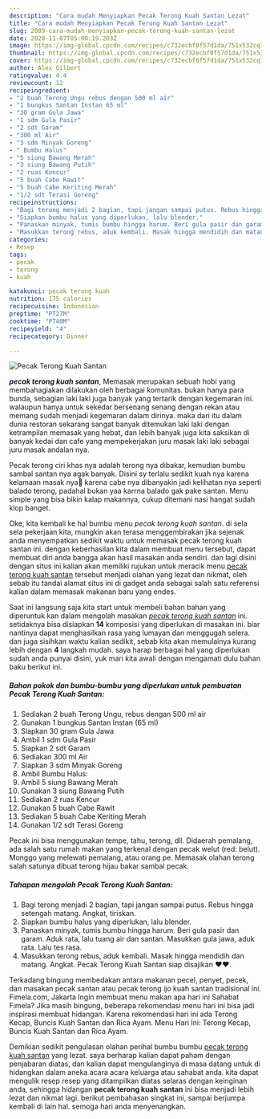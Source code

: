 ```yaml
---
description: "Cara mudah Menyiapkan Pecak Terong Kuah Santan Lezat"
title: "Cara mudah Menyiapkan Pecak Terong Kuah Santan Lezat"
slug: 2089-cara-mudah-menyiapkan-pecak-terong-kuah-santan-lezat
date: 2020-11-07T05:00:19.203Z
image: https://img-global.cpcdn.com/recipes/c732ecbf0f57d1da/751x532cq70/pecak-terong-kuah-santan-foto-resep-utama.jpg
thumbnail: https://img-global.cpcdn.com/recipes/c732ecbf0f57d1da/751x532cq70/pecak-terong-kuah-santan-foto-resep-utama.jpg
cover: https://img-global.cpcdn.com/recipes/c732ecbf0f57d1da/751x532cq70/pecak-terong-kuah-santan-foto-resep-utama.jpg
author: Alex Gilbert
ratingvalue: 4.4
reviewcount: 12
recipeingredient:
- "2 buah Terong Ungu rebus dengan 500 ml air"
- "1 bungkus Santan Instan 65 ml"
- "30 gram Gula Jawa"
- "1 sdm Gula Pasir"
- "2 sdt Garam"
- "300 ml Air"
- "3 sdm Minyak Goreng"
- " Bumbu Halus"
- "5 siung Bawang Merah"
- "3 siung Bawang Putih"
- "2 ruas Kencur"
- "5 buah Cabe Rawit"
- "5 buah Cabe Keriting Merah"
- "1/2 sdt Terasi Goreng"
recipeinstructions:
- "Bagi terong menjadi 2 bagian, tapi jangan sampai putus. Rebus hingga setengah matang. Angkat, tiriskan."
- "Siapkan bumbu halus yang diperlukan, lalu blender."
- "Panaskan minyak, tumis bumbu hingga harum. Beri gula pasir dan garam. Aduk rata, lalu tuang air dan santan. Masukkan gula jawa, aduk rata. Lalu tes rasa."
- "Masukkan terong rebus, aduk kembali. Masak hingga mendidih dan matang. Angkat. Pecak Terong Kuah Santan siap disajikan ♥️♥️."
categories:
- Resep
tags:
- pecak
- terong
- kuah

katakunci: pecak terong kuah 
nutrition: 175 calories
recipecuisine: Indonesian
preptime: "PT27M"
cooktime: "PT40M"
recipeyield: "4"
recipecategory: Dinner

---
```



![Pecak Terong Kuah Santan](https://img-global.cpcdn.com/recipes/c732ecbf0f57d1da/751x532cq70/pecak-terong-kuah-santan-foto-resep-utama.jpg)

<b><i>pecak terong kuah santan</i></b>, Memasak merupakan sebuah hobi yang membahagiakan dilakukan oleh berbagai komunitas. bukan hanya para bunda, sebagian laki laki juga banyak yang tertarik dengan kegemaran ini. walaupun hanya untuk sekedar bersenang senang dengan rekan atau memang sudah menjadi kegemaran dalam dirinya. maka dari itu dalam dunia restoran sekarang sangat banyak ditemukan laki laki dengan ketrampilan memasak yang hebat, dan lebih banyak juga kita saksikan di banyak kedai dan cafe yang mempekerjakan juru masak laki laki sebagai juru masak andalan nya.

Pecak terong ciri khas nya adalah terong nya dibakar, kemudian bumbu sambal santan nya agak banyak. Disini sy terlalu sedikit kuah nya karena kelamaan masak nya🙉 karena cabe nya dibanyakin jadi kelihatan nya seperti balado terong, padahal bukan yaa karrna balado gak pake santan. Menu simple yang bisa bikin kalap makannya, cukup ditemani nasi hangat sudah klop banget.

Oke, kita kembali ke hal bumbu menu <i>pecak terong kuah santan</i>. di sela sela pekerjaan kita, mungkin akan terasa menggembirakan jika sejenak anda menyempatkan sedikit waktu untuk memasak pecak terong kuah santan ini. dengan keberhasilan kita dalam membuat menu tersebut, dapat membuat diri anda bangga akan hasil masakan anda sendiri. dan lagi disini dengan situs ini kalian akan memiliki rujukan untuk meracik menu <u>pecak terong kuah santan</u> tersebut menjadi olahan yang lezat dan nikmat, oleh sebab itu tandai alamat situs ini di gadget anda sebagai salah satu referensi kalian dalam memasak makanan baru yang endes.


Saat ini langsung saja kita start untuk membeli bahan bahan yang diperuntuk kan dalam mengolah masakan <u><i>pecak terong kuah santan</i></u> ini. setidaknya bisa disiapkan <b>14</b> komposisi yang diperlukan di masakan ini. biar nantinya dapat menghasilkan rasa yang lumayan dan menggugah selera. dan juga sisihkan waktu kalian sedikit, sebab kita akan memulainya kurang lebih dengan <b>4</b> langkah mudah. saya harap berbagai hal yang diperlukan sudah anda punyai disini, yuk mari kita awali dengan mengamati dulu bahan baku berikut ini.

<!--inarticleads1-->

##### Bahan pokok dan bumbu-bumbu yang diperlukan untuk pembuatan Pecak Terong Kuah Santan:

1. Sediakan 2 buah Terong Ungu, rebus dengan 500 ml air
1. Gunakan 1 bungkus Santan Instan (65 ml)
1. Siapkan 30 gram Gula Jawa
1. Ambil 1 sdm Gula Pasir
1. Siapkan 2 sdt Garam
1. Sediakan 300 ml Air
1. Siapkan 3 sdm Minyak Goreng
1. Ambil  Bumbu Halus:
1. Ambil 5 siung Bawang Merah
1. Gunakan 3 siung Bawang Putih
1. Sediakan 2 ruas Kencur
1. Gunakan 5 buah Cabe Rawit
1. Sediakan 5 buah Cabe Keriting Merah
1. Gunakan 1/2 sdt Terasi Goreng


Pecak ini bisa menggunakan tempe, tahu, terong, dll. Didaerah pemalang, ada salah satu rumah makan yang terkenal dengan pecak welut (red: belut). Monggo yang melewati pemalang, atau orang pe. Memasak olahan terong salah satunya dibuat terong hijau bakar sambal pecak. 

<!--inarticleads2-->

##### Tahapan mengolah Pecak Terong Kuah Santan:

1. Bagi terong menjadi 2 bagian, tapi jangan sampai putus. Rebus hingga setengah matang. Angkat, tiriskan.
1. Siapkan bumbu halus yang diperlukan, lalu blender.
1. Panaskan minyak, tumis bumbu hingga harum. Beri gula pasir dan garam. Aduk rata, lalu tuang air dan santan. Masukkan gula jawa, aduk rata. Lalu tes rasa.
1. Masukkan terong rebus, aduk kembali. Masak hingga mendidih dan matang. Angkat. Pecak Terong Kuah Santan siap disajikan ♥️♥️.


Terkadang bingung membedakan antara makanan pecel, penyet, pecek, dan masakan pecak santan atau pecak terong ijo kuah santan tradisional ini. Fimela.com, Jakarta Ingin membuat menu makan apa hari ini Sahabat Fimela? Jika masih bingung, beberapa rekomendasi menu hari ini bisa jadi inspirasi membuat hidangan. Karena rekomendasi hari ini ada Terong Kecap, Buncis Kuah Santan dan Rica Ayam. Menu Hari Ini: Terong Kecap, Buncis Kuah Santan dan Rica Ayam. 

Demikian sedikit pengulasan olahan perihal bumbu bumbu <u>pecak terong kuah santan</u> yang lezat. saya berharap kalian dapat paham dengan penjabaran diatas, dan kalian dapat mengulanginya di masa datang untuk di hidangkan dalam aneka acara acara keluarga atau sahabat anda. kita dapat mengulik resep resep yang ditampilkan diatas selaras dengan keinginan anda, sehingga hidangan <b>pecak terong kuah santan</b> ini bisa menjadi lebih lezat dan nikmat lagi. berikut pembahasan singkat ini, sampai berjumpa kembali di lain hal. semoga hari anda menyenangkan.
